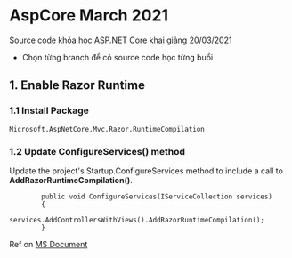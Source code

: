 ﻿# AspCore March 2021
Source code khóa học ASP.NET Core khai giảng 20/03/2021

* Chọn từng branch để có source code học từng buổi

## 1. Enable Razor Runtime
### 1.1 Install Package
```
Microsoft.AspNetCore.Mvc.Razor.RuntimeCompilation
```
### 1.2 Update ConfigureServices() method
Update the project's Startup.ConfigureServices method to include a call to **AddRazorRuntimeCompilation()**.
```
        public void ConfigureServices(IServiceCollection services)
        {
            services.AddControllersWithViews().AddRazorRuntimeCompilation();
        }
```

Ref on [MS Document](https://docs.microsoft.com/en-us/aspnet/core/mvc/views/view-compilation?view=aspnetcore-3.1&tabs=visual-studio)
